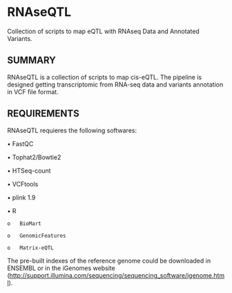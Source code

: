 RNAseQTL
==================

Collection of scripts to map eQTL with RNAseq Data and Annotated Variants.

## SUMMARY  

RNAseQTL is a collection of scripts to map cis-eQTL. The pipeline is designed getting transcriptomic from RNA-seq data 
and variants annotation in VCF file format. 

## REQUIREMENTS  

RNAseQTL requieres the following softwares:  

•	FastQC  

•	Tophat2/Bowtie2  

•	HTSeq-count  

• VCFtools  

• plink 1.9  

•	R  

    o	BioMart  
  
    o	GenomicFeatures  
  
    o	Matrix-eQTL  
  

The pre-built indexes of the reference genome could be downloaded in ENSEMBL or in the iGenomes website (http://support.illumina.com/sequencing/sequencing_software/igenome.html).



